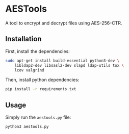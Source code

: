 # AESTools

A tool to encrypt and decrypt files using AES-256-CTR.

## Installation

First, install the dependencies:

```bash
sudo apt-get install build-essential python3-dev \
    libldap2-dev libsasl2-dev slapd ldap-utils tox \
    lcov valgrind
```

Then, install python dependencies:

```bash
pip install -r requirements.txt
```

## Usage

Simply run the `aestools.py` file:

```bash
python3 aestools.py
```
